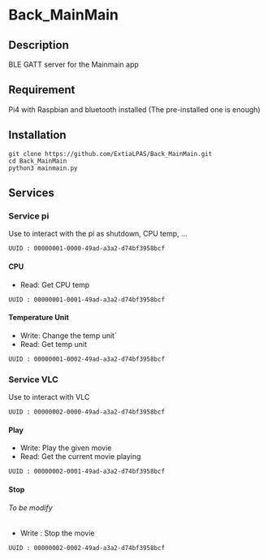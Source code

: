# Back_MainMain

## Description
BLE GATT server for the Mainmain app

## Requirement

Pi4 with Raspbian and bluetooth installed (The pre-installed one is enough)

## Installation
```
git clone https://github.com/ExtiaLPAS/Back_MainMain.git
cd Back_MainMain
python3 mainmain.py
```

## Services
### Service pi 

Use to interact with the pi as shutdown, CPU temp, ...

`UUID : 00000001-0000-49ad-a3a2-d74bf3958bcf`

#### CPU 

- Read: Get CPU temp

`UUID : 00000001-0001-49ad-a3a2-d74bf3958bcf`

#### Temperature Unit

- Write: Change the temp unit`
- Read: Get temp unit

`UUID : 00000001-0002-49ad-a3a2-d74bf3958bcf`

### Service VLC

Use to interact with VLC

`UUID : 00000002-0000-49ad-a3a2-d74bf3958bcf`

#### Play

- Write: Play the given movie
- Read: Get the current movie playing

`UUID : 00000002-0001-49ad-a3a2-d74bf3958bcf`

#### Stop
###### To be modify
- Write : Stop the movie

`UUID : 00000002-0002-49ad-a3a2-d74bf3958bcf`


